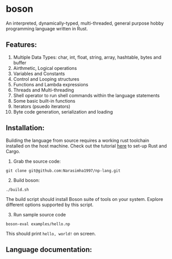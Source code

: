 # boson
An interpreted, dynamically-typed, multi-threaded, general purpose hobby programming language written in Rust.

## Features:
1. Multiple Data Types: char, int, float, string, array, hashtable, bytes and buffer
2. Airthmetic, Logical operations
3. Variables and Constants
4. Control and Looping structures
5. Functions and Lambda expressions
6. Threads and Multi-threading
7. Shell operator to run shell commands within the language statements
8. Some basic built-in functions
9. Iterators (psuedo iterators)
10. Byte code generation, serialization and loading

## Installation:
Building the language from source requires a working rust toolchain installed on the host machine. Check out the tutorial [here](https://doc.rust-lang.org/cargo/getting-started/installation.html) to set-up Rust and Cargo.

1. Grab the source code:
```
git clone git@github.com:Narasimha1997/np-lang.git
```
2. Build boson:
```
./build.sh
```
The build script should install Boson suite of tools on your system. Explore different options supported by this script.

3. Run sample source code
```
boson-eval examples/hello.np
```
This should print `hello, world!` on screen.

## Language documentation:
